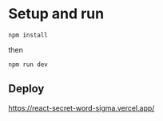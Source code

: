# Setup and run
```
npm install 
```
then
```
npm run dev
```

## Deploy

https://react-secret-word-sigma.vercel.app/
